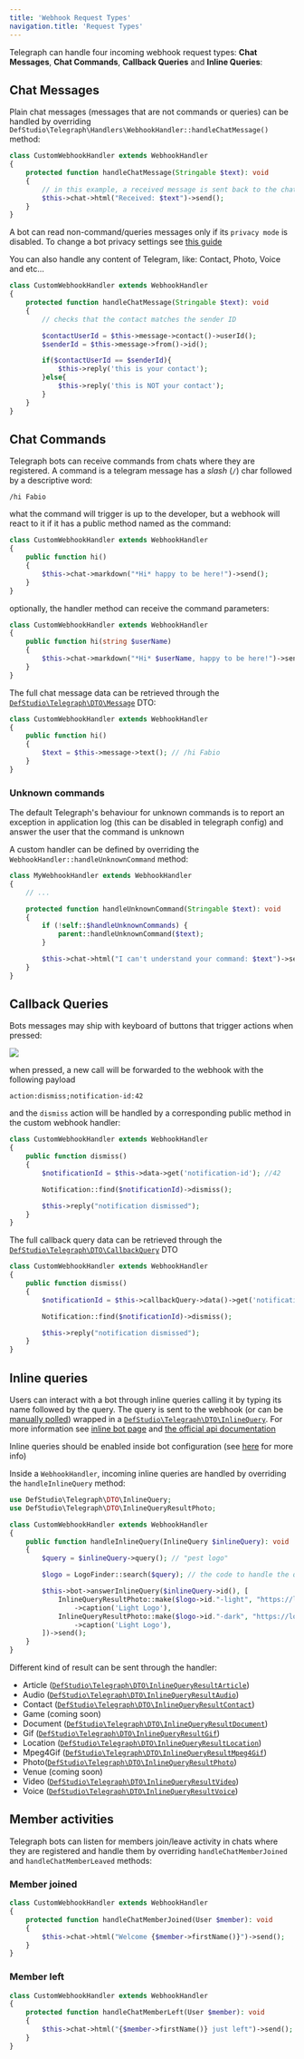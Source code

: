 ```yaml
---
title: 'Webhook Request Types'
navigation.title: 'Request Types'
---
```



Telegraph can handle four incoming webhook request types: **Chat Messages**,  **Chat Commands**, **Callback Queries** and **Inline Queries**:

## Chat Messages

Plain chat messages (messages that are not commands or queries) can be handled by overriding `DefStudio\Telegraph\Handlers\WebhookHandler::handleChatMessage()` method:

```php
class CustomWebhookHandler extends WebhookHandler
{
    protected function handleChatMessage(Stringable $text): void
    {
        // in this example, a received message is sent back to the chat
        $this->chat->html("Received: $text")->send();
    }
}
```

<alert type="alert">A bot can read non-command/queries messages only if its `privacy mode` is disabled. To change a bot privacy settings see [this guide](/quickstart/new-bot#privacy)</alert>

You can also handle any content of Telegram, like: Contact, Photo, Voice and etc...

```php
class CustomWebhookHandler extends WebhookHandler
{
    protected function handleChatMessage(Stringable $text): void
    {
        // checks that the contact matches the sender ID

        $contactUserId = $this->message->contact()->userId();
        $senderId = $this->message->from()->id();

        if($contactUserId == $senderId){
            $this->reply('this is your contact');
        }else{
            $this->reply('this is NOT your contact');  
        }
    }
}
```


## Chat Commands

Telegraph bots can receive commands from chats where they are registered. A command is a telegram message has a _slash_ (`/`) char followed by a descriptive word:

```
/hi Fabio
```

what the command will trigger is up to the developer, but a webhook will react to it if it has a public method named as the command:

```php
class CustomWebhookHandler extends WebhookHandler
{
    public function hi()
    {
        $this->chat->markdown("*Hi* happy to be here!")->send();
    }
}
```

optionally, the handler method can receive the command parameters:

```php
class CustomWebhookHandler extends WebhookHandler
{
    public function hi(string $userName)
    {
        $this->chat->markdown("*Hi* $userName, happy to be here!")->send();
    }
}
```

The full chat message data can be retrieved through the [`DefStudio\Telegraph\DTO\Message`](/webhooks/dto#message) DTO:

```php
class CustomWebhookHandler extends WebhookHandler
{
    public function hi()
    {
        $text = $this->message->text(); // /hi Fabio
    }
}
```


### Unknown commands

The default Telegraph's behaviour for unknown commands is to report an exception in application log (this can be disabled in telegraph config) and
answer the user that the command is unknown

A custom handler can be defined by overriding the `WebhookHandler::handleUnknownCommand` method:

```php
class MyWebhookHandler extends WebhookHandler
{
    // ... 

    protected function handleUnknownCommand(Stringable $text): void
    {
        if (!self::$handleUnknownCommands) {
            parent::handleUnknownCommand($text);
        }

        $this->chat->html("I can't understand your command: $text")->send();
    }
}
```

## Callback Queries

Bots messages may ship with keyboard of buttons that trigger actions when pressed:

<img src="screenshots/keyboard-example.png" />

when pressed, a new call will be forwarded to the webhook with the following payload

```
action:dismiss;notification-id:42
```

and the `dismiss` action will be handled by a corresponding public method in the custom webhook handler:

```php
class CustomWebhookHandler extends WebhookHandler
{
    public function dismiss()
    {
        $notificationId = $this->data->get('notification-id'); //42

        Notification::find($notificationId)->dismiss();

        $this->reply("notification dismissed");
    }
}
```

The full callback query data can be retrieved through the [`DefStudio\Telegraph\DTO\CallbackQuery`](/webhooks/dto#callback-query) DTO

```php
class CustomWebhookHandler extends WebhookHandler
{
    public function dismiss()
    {
        $notificationId = $this->callbackQuery->data()->get('notification-id'); //42

        Notification::find($notificationId)->dismiss();

        $this->reply("notification dismissed");
    }
}
```

## Inline queries

Users can interact with a bot through inline queries calling it by typing its name followed by the query. The query is sent to the webhook (or can be [manually polled](/webhooks/manual-polling)) wrapped in a [`DefStudio\Telegraph\DTO\InlineQuery`](/webhooks/dto#inline-query). For more information see [inline bot page](https://core.telegram.org/bots/inline) and [the official api documentation](https://core.telegram.org/bots/api#inline-mode)

<alert type="alert">Inline queries should be enabled inside bot configuration (see [here](https://core.telegram.org/bots/inline) for more info)</alert>

Inside a `WebhookHandler`, incoming inline queries are handled by overriding the `handleInlineQuery` method:

```php
use DefStudio\Telegraph\DTO\InlineQuery;
use DefStudio\Telegraph\DTO\InlineQueryResultPhoto;

class CustomWebhookHandler extends WebhookHandler
{
    public function handleInlineQuery(InlineQuery $inlineQuery): void
    {
        $query = $inlineQuery->query(); // "pest logo"

        $logo = LogoFinder::search($query); // the code to handle the query. just an example here

        $this->bot->answerInlineQuery($inlineQuery->id(), [
            InlineQueryResultPhoto::make($logo->id."-light", "https://logofinder.dev/$logo->id/light.jpg", "https://logofinder.dev/$logo->id/light/thumb.jpg")
                ->caption('Light Logo'),
            InlineQueryResultPhoto::make($logo->id."-dark", "https://logofinder.dev/$logo->id/dark.jpg", "https://logofinder.dev/$logo->id/dark/thumb.jpg")
                ->caption('Light Logo'),
        ])->send();
    }
}
```

Different kind of result can be sent through the handler:

- Article ([`DefStudio\Telegraph\DTO\InlineQueryResultArticle`](/webhooks/dto#inline-query-result-article))
- Audio ([`DefStudio\Telegraph\DTO\InlineQueryResultAudio`](/webhooks/dto#inline-query-result-audio))
- Contact ([`DefStudio\Telegraph\DTO\InlineQueryResultContact`](/webhooks/dto#inline-query-result-contact))
- Game (coming soon)
- Document ([`DefStudio\Telegraph\DTO\InlineQueryResultDocument`](/webhooks/dto#inline-query-result-document))
- Gif ([`DefStudio\Telegraph\DTO\InlineQueryResultGif`](/webhooks/dto#inline-query-result-gif))
- Location ([`DefStudio\Telegraph\DTO\InlineQueryResultLocation`](/webhooks/dto#inline-query-result-location))
- Mpeg4Gif ([`DefStudio\Telegraph\DTO\InlineQueryResultMpeg4Gif`](/webhooks/dto#inline-query-result-Mpeg4Gif))
- Photo([`DefStudio\Telegraph\DTO\InlineQueryResultPhoto`](/webhooks/dto#inline-query-result-photo))
- Venue (coming soon)
- Video ([`DefStudio\Telegraph\DTO\InlineQueryResultVideo`](/webhooks/dto#inline-query-result-video))
- Voice ([`DefStudio\Telegraph\DTO\InlineQueryResultVoice`](/webhooks/dto#inline-query-result-voice))


## Member activities

Telegraph bots can listen for members join/leave activity in chats where they are registered and handle them by overriding `handleChatMemberJoined` and `handleChatMemberLeaved` methods:

### Member joined

```php
class CustomWebhookHandler extends WebhookHandler
{
    protected function handleChatMemberJoined(User $member): void
    {
        $this->chat->html("Welcome {$member->firstName()}")->send();
    }
}
```

### Member left

```php
class CustomWebhookHandler extends WebhookHandler
{
    protected function handleChatMemberLeft(User $member): void
    {
        $this->chat->html("{$member->firstName()} just left")->send();
    }
}
```
